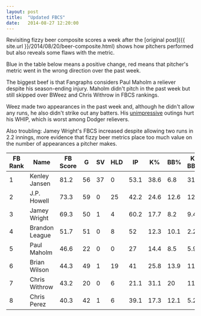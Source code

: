 ```yaml
---
layout: post
title:  "Updated FBCS"
date:   2014-08-27 12:20:00
---
```


Revisiting fizzy beer composite scores a week after the [original post]({{ site.url }}/2014/08/20/beer-composite.html) shows how pitchers performed but also reveals some flaws with the metric.

<span class="increase">Blue</span> in the table below means a positive change, <span class="decrease">red</span> means that pitcher's metric went in the wrong direction over the past week.

The biggest beef is that Fangraphs considers Paul Maholm a reliever despite his season-ending injury. Maholm didn't pitch in the past week but still skipped over BWeez and Chris Withrow in FBCS rankings.

Weez made two appearances in the past week and, although he didn't allow any runs, he also didn't strike out any batters. His [unimpressive](https://twitter.com/IsBWeezRaging/status/502321578793639936) outings hurt his WHIP, which is worst among Dodger relievers.

Also troubling: Jamey Wright's FBCS increased despite allowing two runs in 2.2 innings, more evidence that fizzy beer metrics place too much value on the number of appearances a pitcher makes.


<table>
  <thead>
    <tr>
      <th>FB Rank</th><th>Name</th><th>FB Score</th><th>G</th><th>SV</th><th>HLD</th><th>IP</th><th>K%</th><th>BB%</th><th>K-BB%</th><th>ERA</th><th>FIP</th><th>WHIP</th><th>WAR</th>
    </tr>
  </thead>
    <tbody>
    <tr>
      <td data-title="FB Rank">1</td><td data-title="Name">Kenley Jansen</td><td data-title="FB Score" class="decrease">81.2</td><td data-title="G" class="increase">56</td><td data-title="SV" class="increase">37</td><td data-title="HLD">0</td><td data-title="IP" class="increase">53.1</td><td data-title="K%" class="increase">38.6</td><td data-title="BB%" class="decrease">6.8</td><td data-title="K-BB%" class="increase">31.8</td><td data-title="ERA" class="increase">2.87</td><td data-title="FIP" class="increase">1.76</td><td data-title="WHIP" class="increase">1.16</td><td data-title="WAR" class="increase">1.8</td>
    </tr>
    <tr>
      <td data-title="FB Rank">2</td><td data-title="Name">J.P. Howell</td><td data-title="FB Score" class="decrease">73.3</td><td data-title="G" class="increase">59</td><td data-title="SV">0</td><td data-title="HLD" class="increase">25</td><td data-title="IP" class="increase">42.2</td><td data-title="K% class="increase"">24.6</td><td data-title="BB%" class="decrease">12.6</td><td data-title="K-BB%" class="increase">12</td><td data-title="ERA" class="increase">1.27</td><td data-title="FIP" class="increase">2.76</td><td data-title="WHIP" class="decrease">0.98</td><td data-title="WAR">0.6</td>
    </tr>
    <tr>
      <td data-title="FB Rank">3</td><td data-title="Name">Jamey Wright</td><td data-title="FB Score" class="increase">69.3</td><td data-title="G" class="increase">50</td><td data-title="SV">1</td><td data-title="HLD">4</td><td data-title="IP" class="increase">60.2</td><td data-title="K%" class="decrease">17.7</td><td data-title="BB%" class="increase">8.2</td><td data-title="K-BB% class="decrease"">9.4</td><td data-title="ERA" class="decrease">3.86</td><td data-title="FIP" class="decrease">3.48</td><td data-title="WHIP" class="increase">1.25</td><td data-title="WAR" class="decrease">0.1</td>
    </tr>
    <tr>
      <td data-title="FB Rank">4</td><td data-title="Name">Brandon League</td><td data-title="FB Score">51.7</td><td data-title="G" class="increase">51</td><td data-title="SV">0</td><td data-title="HLD">8</td><td data-title="IP" class="increase">52</td><td data-title="K%" class="decrease">12.3</td><td data-title="BB%" class="decrease">10.1</td><td data-title="K-BB%" class="decrease">2.2</td><td data-title="ERA" class="decrease">2.6</td><td data-title="FIP" class="decrease">3.5</td><td data-title="WHIP" class="decrease">1.48</td><td data-title="WAR">0.1</td>
    </tr>
    <tr>
      <td data-title="FB Rank" class="increase">5</td><td data-title="Name">Paul Maholm</td><td data-title="FB Score" class="increase">46.6</td><td data-title="G">22</td><td data-title="SV">0</td><td data-title="HLD">0</td><td data-title="IP">27</td><td data-title="K%">14.4</td><td data-title="BB%">8.5</td><td data-title="K-BB%">5.9</td><td data-title="ERA">5</td><td data-title="FIP">3.21</td><td data-title="WHIP">1.52</td><td data-title="WAR">0.1</td>
    </tr>
    <tr>
      <td data-title="FB Rank" class="decrease">6</td><td data-title="Name">Brian Wilson</td><td data-title="FB Score" class="decrease">44.3</td><td data-title="G" class="increase">49</td><td data-title="SV">1</td><td data-title="HLD" class="increase">19</td><td data-title="IP" class="increase">41</td><td data-title="K%" class="decrease">25.8</td><td data-title="BB%" class="increase">13.9</td><td data-title="K-BB%" class="decrease">11.9</td><td data-title="ERA" class="increase">5.05</td><td data-title="FIP" class="decrease">4.16</td><td data-title="WHIP" class="decrease">1.73</td><td data-title="WAR">-0.2</td>
    </tr>
    <tr>
      <td data-title="FB Rank" class="decrease">7</td><td data-title="Name">Chris Withrow</td><td data-title="FB Score" class="decrease">43.2</td><td data-title="G">20</td><td data-title="SV">0</td><td data-title="HLD">6</td><td data-title="IP">21.1</td><td data-title="K%">31.1</td><td data-title="BB%">20</td><td data-title="K-BB%">11.1</td><td data-title="ERA">2.95</td><td data-title="FIP">3.79</td><td data-title="WHIP">1.31</td><td data-title="WAR">-0.1</td>
    </tr>
    <tr>
      <td data-title="FB Rank">8</td><td data-title="Name">Chris Perez</td><td data-title="FB Score" class="increase">40.3</td><td data-title="G">42</td><td data-title="SV">1</td><td data-title="HLD">6</td><td data-title="IP">39.1</td><td data-title="K%">17.3</td><td data-title="BB%">12.1</td><td data-title="K-BB%">5.2</td><td data-title="ERA">5.03</td><td data-title="FIP">5.57</td><td data-title="WHIP">1.45</td><td data-title="WAR">-0.9</td>
    </tr>
  </tbody>
</table>
